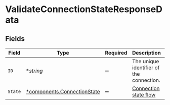 # ValidateConnectionStateResponseData


## Fields

| Field                                                                     | Type                                                                      | Required                                                                  | Description                                                               | Example                                                                   |
| ------------------------------------------------------------------------- | ------------------------------------------------------------------------- | ------------------------------------------------------------------------- | ------------------------------------------------------------------------- | ------------------------------------------------------------------------- |
| `ID`                                                                      | **string*                                                                 | :heavy_minus_sign:                                                        | The unique identifier of the connection.                                  | crm+salesforce                                                            |
| `State`                                                                   | [*components.ConnectionState](../../models/components/connectionstate.md) | :heavy_minus_sign:                                                        | [Connection state flow](#section/Connection-state)                        | authorized                                                                |